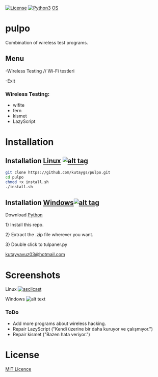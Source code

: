 [![License](https://img.shields.io/badge/License-MIT-blue.svg?style=flat-square)](https://github.com/kutaygs/pulpo/blob/master/LICENSE) [![Python3](https://img.shields.io/badge/Python-3-green.svg?style=flat-square)](https://github.com/Manisso/fsociety/tree/python3) [OS](https://img.shields.io/badge/Tested%20On-Linux%20|%20OSX%20|%20Windows%20|%20Android-yellowgreen.svg?style=flat-square)

# pulpo
Combination of wireless test programs.


## Menu

-Wireless Testing // Wi-Fi testleri

-Exit


### Wireless Testing:

- wifite
- fern
- kismet
- LazyScript




# Installation

## Installation [Linux](https://wikipedia.org/wiki/Linux) [![alt tag](http://icons.iconarchive.com/icons/dakirby309/simply-styled/32/OS-Linux-icon.png)](https://fr.wikipedia.org/wiki/Linux)

```bash
git clone https://github.com/kutaygs/pulpo.git
cd pulpo
chmod +x install.sh
./install.sh
```


## Installation [Windows](https://wikipedia.org/wiki/Microsoft_Windows)[![alt tag](http://icons.iconarchive.com/icons/yootheme/social-bookmark/32/social-windows-button-icon.png)](https://fr.wikipedia.org/wiki/Microsoft_Windows)


Download [Python](https://www.python.org/downloads/release/python-2714/)

1} Install this repo.



2} Extract the .zip file wherever you want.



3} Double click to tulpaner.py

kutayyavuz03@hotmail.com

# Screenshots

Linux
[![asciicast](https://asciinema.org/a/k05kRzIsKFhyrDBMPFJWSdNCp.png)](https://asciinema.org/a/k05kRzIsKFhyrDBMPFJWSdNCp)


Windows
![alt text](https://image.ibb.co/iT9kQc/pulpo.png)



### ToDo
- Add more programs about wireless hacking.
- Repair LazyScript ("Kendi üzerine bir daha kuruyor ve çalışmıyor.")
- Repair kismet ("Bazen hata veriyor.")


# License

[MIT Licence](https://github.com/kutaygs/pulpo/blob/master/LICENSE)
